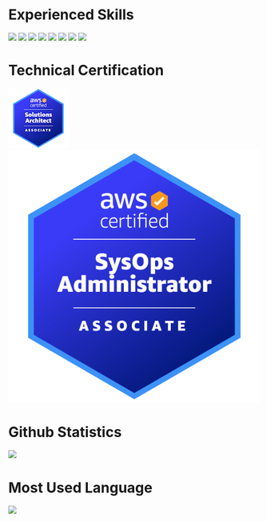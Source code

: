 # Experienced Skills
<img src="https://img.shields.io/static/v1?label=&labelColor=white&message=Docker&color=2496ED&style=for-the-badge&logo=docker&logoColor=2496ED" height="24"> <img src="https://img.shields.io/static/v1?label=&labelColor=white&message=Apache&color=D22128&style=for-the-badge&logo=apache&logoColor=D22128" height="24"> <img src="https://img.shields.io/static/v1?label=&labelColor=white&message=Nginx&color=009639&style=for-the-badge&logo=nginx&logoColor=009639" height="24"> <img src="https://img.shields.io/static/v1?label=&labelColor=white&message=Node.js&color=339933&style=for-the-badge&logo=node.js&logoColor=339933" height="24"> <img src="https://img.shields.io/static/v1?label=&labelColor=white&message=Redis&color=DC382D&style=for-the-badge&logo=redis&logoColor=DC382D" height="24"> <img src="https://img.shields.io/static/v1?label=&labelColor=white&message=Jenkins&color=D24939&style=for-the-badge&logo=jenkins&logoColor=D24939" height="24"> <img src="https://img.shields.io/static/v1?label=&labelColor=white&message=MariaDB&color=003545&style=for-the-badge&logo=mariadb&logoColor=003545" height="24"> <img src="https://img.shields.io/static/v1?label=&labelColor=white&message=Tomcat&color=F8DC75&style=for-the-badge&logo=apachetomcat&logoColor=F8DC75" height="24">

# Technical Certification
<a href="https://www.credly.com/badges/b93f0569-d1c9-490e-acd0-091b5b1ce3e3/public_url">
    <img src="img/aws-certified-solutions-architect-associate.png">
</a>
<a href="https://www.credly.com/badges/1f6fbe39-8044-4dd0-b0c1-3edcd8558c94/public_url">
    <img src="img/aws-certified-sysops-administrator-associate.png">
</a>

# Github Statistics
<div>
  <img src="https://github-readme-stats.vercel.app/api?username=AnByoungHyun&show_icons=true&title_color=FFFFFF&text_color=FFFFFF&icon_color=FFAFAF&bg_color=0,000046,1CB5E0&hide_border=true&locale=kr">
</div>

# Most Used Language
<div>
  <img src="https://github-readme-stats.vercel.app/api/top-langs/?username=AnByoungHyun&layout=compact&title_color=FFFFFF&text_color=FFFFFF&bg_color=0,000046,1CB5E0&hide_border=true&locale=kr">
</div>
